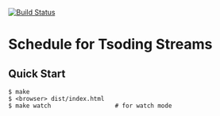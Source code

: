 [![Build Status](https://travis-ci.org/tsoding/schedule.svg?branch=master)](https://travis-ci.org/tsoding/schedule)

# Schedule for Tsoding Streams

## Quick Start

```console
$ make
$ <browser> dist/index.html
$ make watch                  # for watch mode
```
